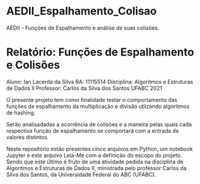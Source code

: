 # AEDII_Espalhamento_Colisao
AEDII - Funções de Espalhamento e análise de suas colisões.


<h1>Relatório: Funções de Espalhamento e Colisões</h1>
Aluno: Ian Lacerda da Silva RA: 11115514
Disciplina: Algoritmos e Estruturas de Dados II
Professor: Carlos da Silva dos Santos
UFABC 2021


O presente projeto tem como finalidade testar o comportamento das funções de espalhamento da multiplicação e divisão utlizando algoritmos de hashing. 

Serão analisadadas a ocorrência de colisões e a maneira pelas quais cada respectiva função de espalhamento se comportará com a entrada de valores distintos.


Neste repositório estão presentes cinco arquivos em Python, um notebook Jupyter e este arquivo Leia-Me com a definição do escopo do projeto. Sendo que este último é fruto de uma atividade pedida na disciplina de Algoritmos e Estruturas de Dados II, ministrada pelo professor Carlos da Silva dos Santos, da Universidade Federal do ABC (UFABC).
